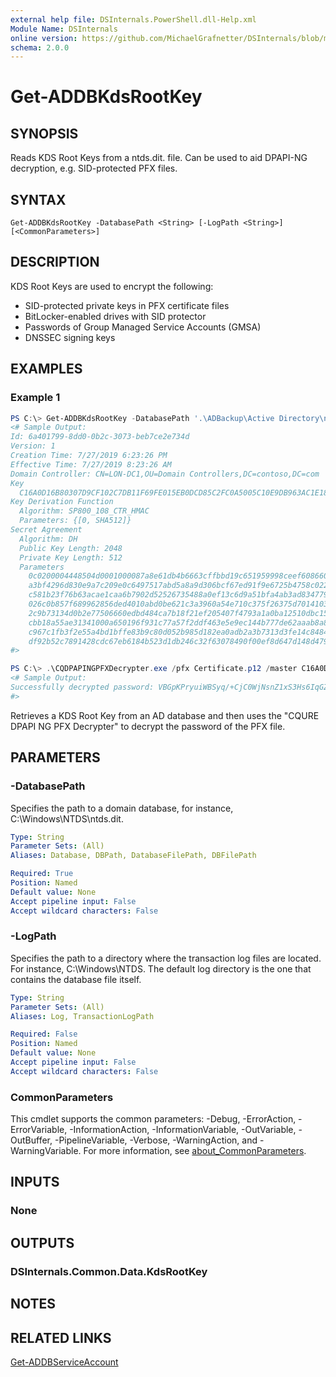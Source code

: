 ```yaml
---
external help file: DSInternals.PowerShell.dll-Help.xml
Module Name: DSInternals
online version: https://github.com/MichaelGrafnetter/DSInternals/blob/master/Documentation/PowerShell/Get-ADDBKdsRootKey.md
schema: 2.0.0
---
```


# Get-ADDBKdsRootKey

## SYNOPSIS
Reads KDS Root Keys from a ntds.dit. file. Can be used to aid DPAPI-NG decryption, e.g. SID-protected PFX files.

## SYNTAX

```
Get-ADDBKdsRootKey -DatabasePath <String> [-LogPath <String>] [<CommonParameters>]
```

## DESCRIPTION
KDS Root Keys are used to encrypt the following:

- SID-protected private keys in PFX certificate files
- BitLocker-enabled drives with SID protector
- Passwords of Group Managed Service Accounts (GMSA)
- DNSSEC signing keys

## EXAMPLES

### Example 1
```powershell
PS C:\> Get-ADDBKdsRootKey -DatabasePath '.\ADBackup\Active Directory\ntds.dit'
<# Sample Output:
Id: 6a401799-8dd0-0b2c-3073-beb7ce2e734d
Version: 1
Creation Time: 7/27/2019 6:23:26 PM
Effective Time: 7/27/2019 8:23:26 AM
Domain Controller: CN=LON-DC1,OU=Domain Controllers,DC=contoso,DC=com
Key
  C16A0D16B80307D9CF102C7DB11F69FE015EB0DCD85C2FC0A5005C10E9DB963AC1E18BF161882ABEEAFF1B01CD50076F3C6F7807323253AB9598DBE027A77DD7
Key Derivation Function
  Algorithm: SP800_108_CTR_HMAC
  Parameters: {[0, SHA512]}
Secret Agreement
  Algorithm: DH
  Public Key Length: 2048
  Private Key Length: 512
  Parameters
    0c0200004448504d0001000087a8e61db4b6663cffbbd19c651959998ceef608660dd0f25d2ceed4435e3b00e00df8f1d61957d4faf7df4561b2aa3016c3d91134096fa 
    a3bf4296d830e9a7c209e0c6497517abd5a8a9d306bcf67ed91f9e6725b4758c022e0b1ef4275bf7b6c5bfc11d45f9088b941f54eb1e59bb8bc39a0bf12307f5c4fdb70
    c581b23f76b63acae1caa6b7902d52526735488a0ef13c6d9a51bfa4ab3ad8347796524d8ef6a167b5a41825d967e144e5140564251ccacb83e6b486f6b3ca3f7971506 
    026c0b857f689962856ded4010abd0be621c3a3960a54e710c375f26375d7014103a4b54330c198af126116d2276e11715f693877fad7ef09cadb094ae91e1a15973fb3 
    2c9b73134d0b2e77506660edbd484ca7b18f21ef205407f4793a1a0ba12510dbc15077be463fff4fed4aac0bb555be3a6c1b0c6b47b1bc3773bf7e8c6f62901228f8c28 
    cbb18a55ae31341000a650196f931c77a57f2ddf463e5e9ec144b777de62aaab8a8628ac376d282d6ed3864e67982428ebc831d14348f6f2f9193b5045af2767164e1df 
    c967c1fb3f2e55a4bd1bffe83b9c80d052b985d182ea0adb2a3b7313d3fe14c8484b1e052588b9b7d2bbd2df016199ecd06e1557cd0915b3353bbb64e0ec377fd028370 
    df92b52c7891428cdc67eb6184b523d1db246c32f63078490f00ef8d647d148d47954515e2327cfef98c582664b4c0f6cc41659
#>

PS C:\> .\CQDPAPINGPFXDecrypter.exe /pfx Certificate.p12 /master C16A0D16B80307D9CF102C7DB11F69FE015EB0DCD85C2FC0A5005C10E9DB963AC1E18BF161882ABEEAFF1B01CD50076F3C6F7807323253AB9598DBE027A77DD7
<# Sample Output:
Successfully decrypted password: VBGpKPryuiWBSyq/+CjC0WjNsnZ1xS3Hs6IqGZwa0BM=
#>
```

Retrieves a KDS Root Key from an AD database and then uses the "CQURE DPAPI NG PFX Decrypter" to decrypt the password of the PFX file.

## PARAMETERS

### -DatabasePath
Specifies the path to a domain database, for instance, C:\Windows\NTDS\ntds.dit.

```yaml
Type: String
Parameter Sets: (All)
Aliases: Database, DBPath, DatabaseFilePath, DBFilePath

Required: True
Position: Named
Default value: None
Accept pipeline input: False
Accept wildcard characters: False
```

### -LogPath
Specifies the path to a directory where the transaction log files are located. For instance, C:\Windows\NTDS. The default log directory is the one that contains the database file itself.

```yaml
Type: String
Parameter Sets: (All)
Aliases: Log, TransactionLogPath

Required: False
Position: Named
Default value: None
Accept pipeline input: False
Accept wildcard characters: False
```

### CommonParameters
This cmdlet supports the common parameters: -Debug, -ErrorAction, -ErrorVariable, -InformationAction, -InformationVariable, -OutVariable, -OutBuffer, -PipelineVariable, -Verbose, -WarningAction, and -WarningVariable. For more information, see [about_CommonParameters](http://go.microsoft.com/fwlink/?LinkID=113216).

## INPUTS

### None

## OUTPUTS

### DSInternals.Common.Data.KdsRootKey

## NOTES

## RELATED LINKS

[Get-ADDBServiceAccount](Get-ADDBServiceAccount.md)
